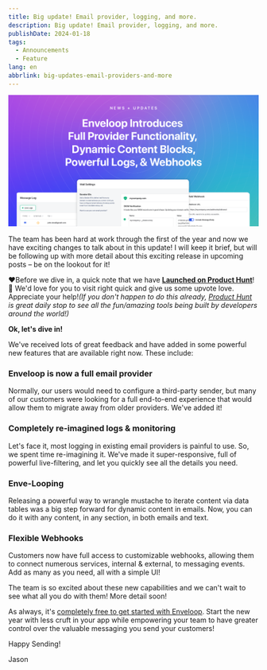 ```yaml
---
title: Big update! Email provider, logging, and more.
description: Big update! Email provider, logging, and more.
publishDate: 2024-01-18
tags:
  - Announcements
  - Feature
lang: en
abbrlink: big-updates-email-providers-and-more
---
```


![Full Provider Functionality, Dynamic Content Blocks, Powerful logs, and Webhooks](/img/header-big-update.png)

The team has been hard at work through the first of the year and now we have exciting changes to talk about in this update! I will keep it brief, but will be following up with more detail about this exciting release in upcoming posts – be on the lookout for it!

❤️Before we dive in, a quick note that we have [****Launched on Product Hunt****](https://www.producthunt.com/posts/enveloop-2)! 🥳 We'd love for you to visit right quick and give us some upvote love. Appreciate your help!*(If you don't happen to do this already, *[*Product Hunt*](https://www.producthunt.com/posts/enveloop-2)* is great daily stop to see all the fun/amazing tools being built by developers around the world!)*

**Ok, let's dive in!**

We've received lots of great feedback and have added in some powerful new features that are available right now. These include:

### Enveloop is now a full email provider

Normally, our users would need to configure a third-party sender, but many of our customers were looking for a full end-to-end experience that would allow them to migrate away from older providers. We've added it!

### Completely re-imagined logs &amp; monitoring

Let's face it, most logging in existing email providers is painful to use. So, we spent time re-imagining it. We've made it super-responsive, full of powerful live-filtering, and let you quickly see all the details you need.

### Enve-Looping

Releasing a powerful way to wrangle mustache to iterate content via data tables was a big step forward for dynamic content in emails. Now, you can do it with any content, in any section, in both emails and text.

### Flexible Webhooks

Customers now have full access to customizable webhooks, allowing them to connect numerous services, internal &amp; external, to messaging events. Add as many as you need, all with a simple UI!

The team is so excited about these new capabilities and we can't wait to see what all you do with them! More detail soon!

As always, it's [completely free to get started with Enveloop](https://app.enveloop.com). Start the new year with less cruft in your app while empowering your team to have greater control over the valuable messaging you send your customers!

Happy Sending!

Jason
